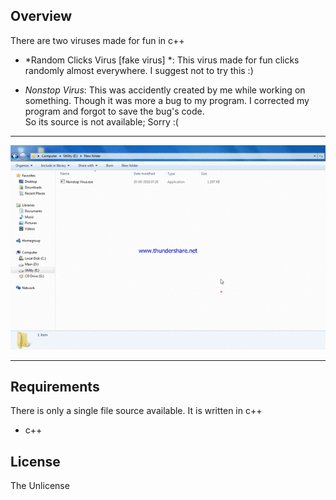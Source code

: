 ## Overview
There are two viruses made for fun in c++

- *Random Clicks Virus [fake virus] *: This virus made for fun clicks randomly almost everywhere. I suggest not to try this :)

- *Nonstop Virus*: This was accidently created by me while working on something. Though it was more a bug to my program. I corrected my program and forgot to save  the bug's code.\
  So its source is not available; Sorry :(
  
----------------------------------------------------------------------------------

![nonstop-virus-gif](/nonstop-virus.gif)

----------------------------------------------------------------------------------

## Requirements
There is only a single file source available. It is written in c++
- c++


## License
The Unlicense
